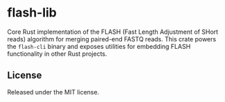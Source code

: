# flash-lib

Core Rust implementation of the FLASH (Fast Length Adjustment of SHort reads) algorithm for merging
paired-end FASTQ reads. This crate powers the `flash-cli` binary and exposes utilities for embedding
FLASH functionality in other Rust projects.

## License

Released under the MIT license.
